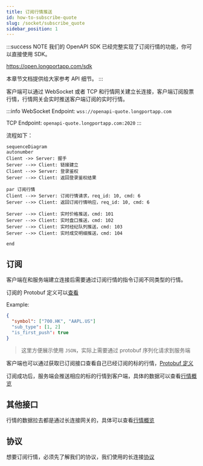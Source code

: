```yaml
---
title: 订阅行情推送
id: how-to-subscribe-quote
slug: /socket/subscribe_quote
sidebar_position: 1
---
```


:::success NOTE
我们的 OpenAPI SDK 已经完整实现了订阅行情的功能，你可以直接使用 SDK。

https://open.longportapp.com/sdk

本章节文档提供给大家参考 API 细节。
:::

客户端可以通过 WebSocket 或者 TCP 和行情网关建立长连接，客户端订阅股票行情，行情网关会实时推送客户端订阅的实时行情。

:::info
WebSocket Endpoint: `wss://openapi-quote.longportapp.com`

TCP Endpoint: `openapi-quote.longportapp.com:2020`
:::

流程如下：

```mermaid
sequenceDiagram
autonumber
Client ->> Server: 握手
Server -->> Client: 链接建立
Client -->> Server: 登录鉴权
Server -->> Client: 返回登录鉴权结果

par 订阅行情
Client -->> Server: 订阅行情请求，req_id: 10, cmd: 6
Server -->> Client: 返回订阅行情响应，req_id: 10, cmd: 6

Server -->> Client: 实时价格推送，cmd: 101
Server -->> Client: 实时盘口推送，cmd: 102
Server -->> Client: 实时经纪队列推送，cmd: 103
Server -->> Client: 实时成交明细推送，cmd: 104

end

```

## 订阅

客户端在和服务端建立连接后需要通过订阅行情的指令订阅不同类型的行情。

订阅的 Protobuf 定义可以[查看](../quote/subscribe/subscribe)

Example:

```json
{
  "symbol": ["700.HK", "AAPL.US"]
  "sub_type": [1, 2]
  "is_first_push": true
}

```

> 这里方便展示使用 `JSON`，实际上需要通过 protobuf 序列化请求到服务端

客户端也可以通过获取已订阅接口查看自己已经订阅的标的行情，[Protobuf 定义](../quote/subscribe/subscription)

订阅成功后，服务端会推送相应的标的行情到客户端，具体的数据可以查看[行情概览](../quote/overview)

## 其他接口

行情的数据拉去都是通过长连接网关的，具体可以查看[行情概览](../quote/overview)

## 协议

想要订阅行情，必须先了解我们的协议，我们使用的长连接[协议](./protocol/overview)
